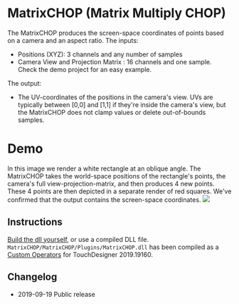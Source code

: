 # MatrixCHOP (Matrix Multiply CHOP)
The MatrixCHOP produces the screen-space coordinates of points based on a camera and an aspect ratio. The inputs:

* Positions (XYZ): 3 channels and any number of samples
* Camera View and Projection Matrix : 16 channels and one sample. Check the demo project for an easy example.

The output:

* The UV-coordinates of the positions in the camera's view. UVs are typically between [0,0] and [1,1] if they're inside the camera's view, but the MatrixCHOP does not clamp values or delete out-of-bounds samples.

# Demo
In this image we render a white rectangle at an oblique angle. The MatrixCHOP takes the world-space positions of the rectangle's points, the camera's full view-projection-matrix, and then produces 4 new points. These 4 points are then depicted in a separate render of red squares. We've confirmed that the output contains the screen-space coordinates.
![](images/demo.png)

## Instructions
[Build the dll yourself](https://docs.derivative.ca/Write_a_CPlusPlus_Plugin), or use a compiled DLL file. `MatrixCHOP/MatrixCHOP/Plugins/MatrixCHOP.dll` has been compiled as a [Custom Operators](https://docs.derivative.ca/Custom_Operators) for TouchDesigner 2019.19160.

## Changelog
* 2019-09-19 Public release
